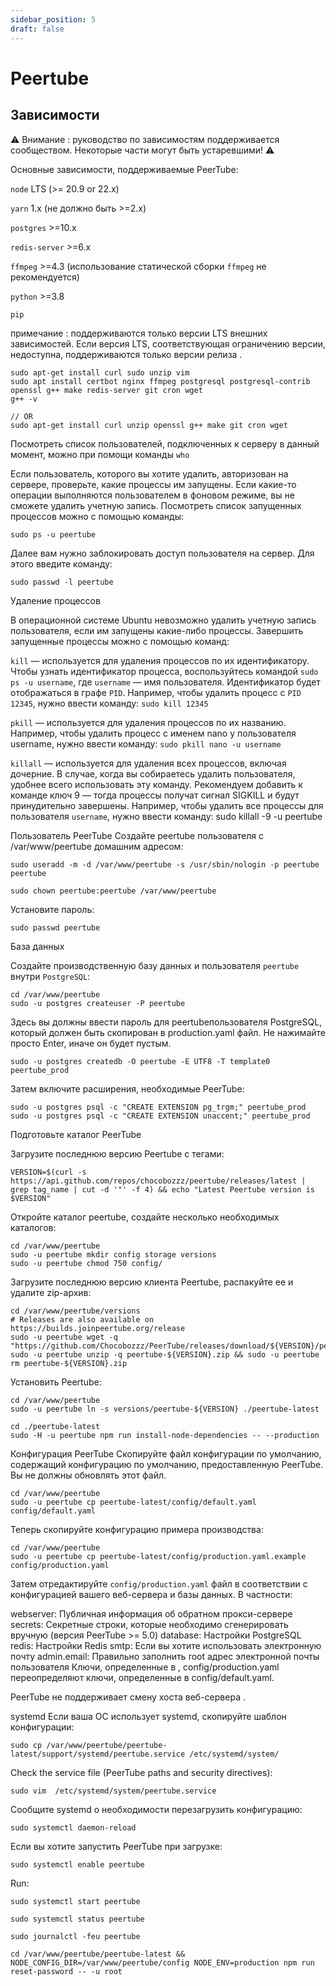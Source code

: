 ```yaml
---
sidebar_position: 5
draft: false
---
```


# Peertube

## Зависимости

⚠️ Внимание : руководство по зависимостям поддерживается сообществом. Некоторые части могут быть устаревшими! ⚠️

Основные зависимости, поддерживаемые PeerTube:

`node` LTS (>= 20.9 or 22.x)

`yarn` 1.x (не должно быть >=2.x)

`postgres` >=10.x

`redis-server` >=6.x

`ffmpeg` >=4.3 (использование статической сборки `ffmpeg` не рекомендуется)

`python` >=3.8

`pip`

примечание : поддерживаются только версии LTS внешних зависимостей. Если версия LTS, соответствующая ограничению версии, недоступна, поддерживаются только версии релиза .

```
sudo apt-get install curl sudo unzip vim
sudo apt install certbot nginx ffmpeg postgresql postgresql-contrib openssl g++ make redis-server git cron wget
g++ -v

// OR
sudo apt-get install curl unzip openssl g++ make git cron wget
```


Посмотреть список пользователей, подключенных к серверу в данный момент, можно при помощи команды `who`

Если пользователь, которого вы хотите удалить, авторизован на сервере, проверьте, какие процессы им запущены. Если какие-то операции выполняются пользователем в фоновом режиме, вы не сможете удалить учетную запись. Посмотреть список запущенных процессов можно с помощью команды:

```
sudo ps -u peertube
```

Далее вам нужно заблокировать доступ пользователя на сервер. Для этого введите команду:

```
sudo passwd -l peertube
```

Удаление процессов

В операционной системе Ubuntu невозможно удалить учетную запись пользователя, если им запущены какие-либо процессы. Завершить запущенные процессы можно с помощью команд:

`kill` — используется для удаления процессов по их идентификатору. Чтобы узнать идентификатор процесса, воспользуйтесь командой `sudo ps -u username`, где `username` — имя пользователя. Идентификатор будет отображаться в графе `PID`. Например, чтобы удалить процесс с `PID 12345`, нужно ввести команду: `sudo kill 12345`

`pkill` — используется для удаления процессов по их названию. Например, чтобы удалить процесс с именем nano у пользователя username, нужно ввести команду: `sudo pkill nano -u username`

`killall` — используется для удаления всех процессов, включая дочерние. В случае, когда вы собираетесь удалить пользователя, удобнее всего использовать эту команду. Рекомендуем добавить к команде ключ 9 — тогда процессы получат сигнал SIGKILL и будут принудительно завершены. Например, чтобы удалить все процессы для пользователя `username`, нужно ввести команду: sudo killall -9 -u peertube



Пользователь PeerTube
Создайте peertube пользователя с /var/www/peertube домашним адресом:

```
sudo useradd -m -d /var/www/peertube -s /usr/sbin/nologin -p peertube peertube

sudo chown peertube:peertube /var/www/peertube
```

Установите пароль:

```
sudo passwd peertube
```

База данных

Создайте производственную базу данных и пользователя `peertube` внутри `PostgreSQL`:

```
cd /var/www/peertube
sudo -u postgres createuser -P peertube
```

Здесь вы должны ввести пароль для peertubeпользователя PostgreSQL, который должен быть скопирован в production.yaml файл. Не нажимайте просто Enter, иначе он будет пустым.


`sudo -u postgres createdb -O peertube -E UTF8 -T template0 peertube_prod`

Затем включите расширения, необходимые PeerTube:

```
sudo -u postgres psql -c "CREATE EXTENSION pg_trgm;" peertube_prod
sudo -u postgres psql -c "CREATE EXTENSION unaccent;" peertube_prod
```

Подготовьте каталог PeerTube

Загрузите последнюю версию Peertube с тегами:

```
VERSION=$(curl -s https://api.github.com/repos/chocobozzz/peertube/releases/latest | grep tag_name | cut -d '"' -f 4) && echo "Latest Peertube version is $VERSION"
```

Откройте каталог peertube, создайте несколько необходимых каталогов:

```
cd /var/www/peertube
sudo -u peertube mkdir config storage versions
sudo -u peertube chmod 750 config/
```

Загрузите последнюю версию клиента Peertube, распакуйте ее и удалите zip-архив:

```
cd /var/www/peertube/versions
# Releases are also available on https://builds.joinpeertube.org/release
sudo -u peertube wget -q "https://github.com/Chocobozzz/PeerTube/releases/download/${VERSION}/peertube-${VERSION}.zip"
sudo -u peertube unzip -q peertube-${VERSION}.zip && sudo -u peertube rm peertube-${VERSION}.zip
```

Установить Peertube:

```
cd /var/www/peertube
sudo -u peertube ln -s versions/peertube-${VERSION} ./peertube-latest

cd ./peertube-latest
sudo -H -u peertube npm run install-node-dependencies -- --production

```

Конфигурация PeerTube
Скопируйте файл конфигурации по умолчанию, содержащий конфигурацию по умолчанию, предоставленную PeerTube. Вы не должны обновлять этот файл.

```
cd /var/www/peertube
sudo -u peertube cp peertube-latest/config/default.yaml config/default.yaml
```

Теперь скопируйте конфигурацию примера производства:

```
cd /var/www/peertube
sudo -u peertube cp peertube-latest/config/production.yaml.example config/production.yaml
```

Затем отредактируйте `config/production.yaml` файл в соответствии с конфигурацией вашего веб-сервера и базы данных. В частности:

webserver: Публичная информация об обратном прокси-сервере
secrets: Секретные строки, которые необходимо сгенерировать вручную (версия PeerTube >= 5.0)
database: Настройки PostgreSQL
redis: Настройки Redis
smtp: Если вы хотите использовать электронную почту
admin.email: Правильно заполнить root адрес электронной почты пользователя
Ключи, определенные в , config/production.yaml переопределяют ключи, определенные в config/default.yaml.

PeerTube не поддерживает смену хоста веб-сервера .


systemd
Если ваша ОС использует systemd, скопируйте шаблон конфигурации:

```
sudo cp /var/www/peertube/peertube-latest/support/systemd/peertube.service /etc/systemd/system/
```

Check the service file (PeerTube paths and security directives):

```
sudo vim  /etc/systemd/system/peertube.service
```

Сообщите systemd о необходимости перезагрузить конфигурацию:

```
sudo systemctl daemon-reload
```

Если вы хотите запустить PeerTube при загрузке:

```
sudo systemctl enable peertube
```

Run:

```
sudo systemctl start peertube

sudo systemctl status peertube

sudo journalctl -feu peertube

cd /var/www/peertube/peertube-latest && NODE_CONFIG_DIR=/var/www/peertube/config NODE_ENV=production npm run reset-password -- -u root
```
